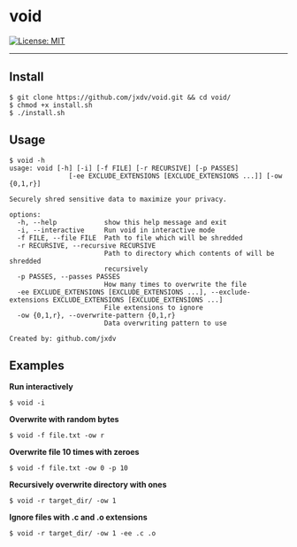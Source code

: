 # void

[![License: MIT](https://img.shields.io/badge/License-MIT-yellow.svg)](./LICENSE)

----

## Install

```shell
$ git clone https://github.com/jxdv/void.git && cd void/
$ chmod +x install.sh
$ ./install.sh
```

## Usage

```shellSession
$ void -h
usage: void [-h] [-i] [-f FILE] [-r RECURSIVE] [-p PASSES]
               [-ee EXCLUDE_EXTENSIONS [EXCLUDE_EXTENSIONS ...]] [-ow {0,1,r}]

Securely shred sensitive data to maximize your privacy.

options:
  -h, --help            show this help message and exit
  -i, --interactive     Run void in interactive mode
  -f FILE, --file FILE  Path to file which will be shredded
  -r RECURSIVE, --recursive RECURSIVE
                        Path to directory which contents of will be shredded
                        recursively
  -p PASSES, --passes PASSES
                        How many times to overwrite the file
  -ee EXCLUDE_EXTENSIONS [EXCLUDE_EXTENSIONS ...], --exclude-extensions EXCLUDE_EXTENSIONS [EXCLUDE_EXTENSIONS ...]
                        File extensions to ignore
  -ow {0,1,r}, --overwrite-pattern {0,1,r}
                        Data overwriting pattern to use

Created by: github.com/jxdv
```

## Examples

<b>Run interactively</b>

```shell
$ void -i
```

<b>Overwrite with random bytes</b>

```shell
$ void -f file.txt -ow r
```

<b>Overwrite file 10 times with zeroes</b>

```shell
$ void -f file.txt -ow 0 -p 10
```

<b>Recursively overwrite directory with ones</b>

```shell
$ void -r target_dir/ -ow 1
```

<b>Ignore files with .c and .o extensions</b>

```shell
$ void -r target_dir/ -ow 1 -ee .c .o
```
